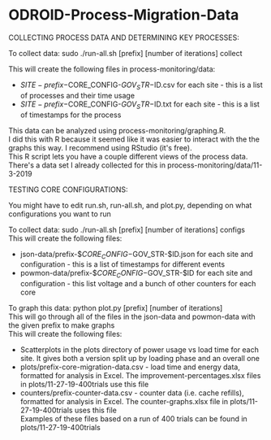 # ODROID-Process-Migration-Data
  
COLLECTING PROCESS DATA AND DETERMINING KEY PROCESSES:  
  
  
To collect data: sudo ./run-all.sh [prefix] [number of iterations] collect  
  
This will create the following files in process-monitoring/data:  
- $SITE-prefix-$CORE_CONFIG-$GOV_STR-$ID.csv for each site - this is a list of processes and their time usage  
- $SITE-prefix-$CORE_CONFIG-$GOV_STR-$ID.txt for each site - this is a list of timestamps for the process  
  
This data can be analyzed using process-monitoring/graphing.R.  
I did this with R because it seemed like it was easier to interact with the the graphs this way. I recommend using RStudio (it's free).  
This R script lets you have a couple different views of the process data.  
There's a data set I already collected for this in process-monitoring/data/11-3-2019  
  
  
  
  
TESTING CORE CONFIGURATIONS:  
  
  
You might have to edit run.sh, run-all.sh, and plot.py, depending on what configurations you want to run  
  
To collect data: sudo ./run-all.sh [prefix] [number of iterations] configs  
This will create the following files:  
- json-data/prefix-$$CORE_CONFIG-$GOV_STR-$ID.json for each site and configuration - this is a list of timestamps for different events  
- powmon-data/prefix-$$CORE_CONFIG-$GOV_STR-$ID for each site and configuration - this list voltage and a bunch of other counters for each core  
  
To graph this data: python plot.py [prefix] [number of iterations]  
This will go through all of the files in the json-data and powmon-data with the given prefix to make graphs  
This will create the following files:  
- Scatterplots in the plots directory of power usage vs load time for each site. It gives both a version split up by loading phase and an overall one  
- plots/prefix-core-migration-data.csv - load time and energy data, formatted for analysis in Excel. The improvement-percentages.xlsx files in plots/11-27-19-400trials use this file  
- counters/prefix-counter-data.csv - counter data (i.e. cache refills), formatted for analysis in Excel. The counter-graphs.xlsx file in plots/11-27-19-400trials uses this file  
Examples of these files based on a run of 400 trials can be found in plots/11-27-19-400trials  
  
